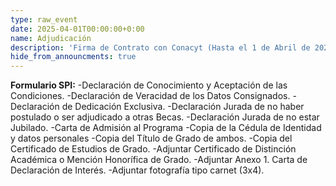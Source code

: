 ```yaml
---
type: raw_event
date: 2025-04-01T00:00:00+0:00
name: Adjudicación 
description: 'Firma de Contrato con Conacyt (Hasta el 1 de Abril de 2025)'
hide_from_announcments: true
---
```

**Formulario SPI:**
-Declaración de Conocimiento y Aceptación de las Condiciones.
-Declaración de Veracidad de los Datos Consignados.
-Declaración de Dedicación Exclusiva.
-Declaración Jurada de no haber postulado o ser adjudicado a otras Becas.
-Declaración Jurada de no estar Jubilado.
-Carta de Admisión al Programa
-Copia de la Cédula de Identidad y datos personales
-Copia del Título de Grado de ambos.
-Copia del Certificado de Estudios de Grado. 
-Adjuntar Certificado de Distinción Académica o Mención Honorífica de Grado.
-Adjuntar Anexo 1. Carta de Declaración de Interés.
-Adjuntar fotografía tipo carnet (3x4).
